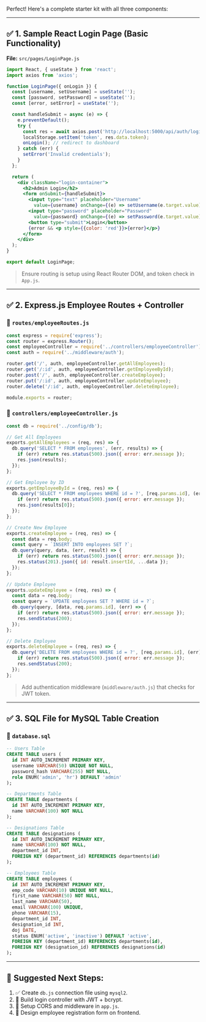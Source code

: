 Perfect! Here's a complete starter kit with all three components:

---

## ✅ 1. Sample React Login Page (Basic Functionality)

**File:** `src/pages/LoginPage.js`

```jsx
import React, { useState } from 'react';
import axios from 'axios';

function LoginPage({ onLogin }) {
  const [username, setUsername] = useState('');
  const [password, setPassword] = useState('');
  const [error, setError] = useState('');

  const handleSubmit = async (e) => {
    e.preventDefault();
    try {
      const res = await axios.post('http://localhost:5000/api/auth/login', { username, password });
      localStorage.setItem('token', res.data.token);
      onLogin(); // redirect to dashboard
    } catch (err) {
      setError('Invalid credentials');
    }
  };

  return (
    <div className="login-container">
      <h2>Admin Login</h2>
      <form onSubmit={handleSubmit}>
        <input type="text" placeholder="Username"
          value={username} onChange={(e) => setUsername(e.target.value)} required />
        <input type="password" placeholder="Password"
          value={password} onChange={(e) => setPassword(e.target.value)} required />
        <button type="submit">Login</button>
        {error && <p style={{color: 'red'}}>{error}</p>}
      </form>
    </div>
  );
}

export default LoginPage;
```

> Ensure routing is setup using React Router DOM, and token check in `App.js`.

---

## ✅ 2. Express.js Employee Routes + Controller

### 🔹 `routes/employeeRoutes.js`

```js
const express = require('express');
const router = express.Router();
const employeeController = require('../controllers/employeeController');
const auth = require('../middleware/auth');

router.get('/', auth, employeeController.getAllEmployees);
router.get('/:id', auth, employeeController.getEmployeeById);
router.post('/', auth, employeeController.createEmployee);
router.put('/:id', auth, employeeController.updateEmployee);
router.delete('/:id', auth, employeeController.deleteEmployee);

module.exports = router;
```

### 🔹 `controllers/employeeController.js`

```js
const db = require('../config/db');

// Get All Employees
exports.getAllEmployees = (req, res) => {
  db.query('SELECT * FROM employees', (err, results) => {
    if (err) return res.status(500).json({ error: err.message });
    res.json(results);
  });
};

// Get Employee by ID
exports.getEmployeeById = (req, res) => {
  db.query('SELECT * FROM employees WHERE id = ?', [req.params.id], (err, results) => {
    if (err) return res.status(500).json({ error: err.message });
    res.json(results[0]);
  });
};

// Create New Employee
exports.createEmployee = (req, res) => {
  const data = req.body;
  const query = `INSERT INTO employees SET ?`;
  db.query(query, data, (err, result) => {
    if (err) return res.status(500).json({ error: err.message });
    res.status(201).json({ id: result.insertId, ...data });
  });
};

// Update Employee
exports.updateEmployee = (req, res) => {
  const data = req.body;
  const query = `UPDATE employees SET ? WHERE id = ?`;
  db.query(query, [data, req.params.id], (err) => {
    if (err) return res.status(500).json({ error: err.message });
    res.sendStatus(200);
  });
};

// Delete Employee
exports.deleteEmployee = (req, res) => {
  db.query('DELETE FROM employees WHERE id = ?', [req.params.id], (err) => {
    if (err) return res.status(500).json({ error: err.message });
    res.sendStatus(200);
  });
};
```

> Add authentication middleware (`middleware/auth.js`) that checks for JWT token.

---

## ✅ 3. SQL File for MySQL Table Creation

### 📄 `database.sql`

```sql
-- Users Table
CREATE TABLE users (
  id INT AUTO_INCREMENT PRIMARY KEY,
  username VARCHAR(50) UNIQUE NOT NULL,
  password_hash VARCHAR(255) NOT NULL,
  role ENUM('admin', 'hr') DEFAULT 'admin'
);

-- Departments Table
CREATE TABLE departments (
  id INT AUTO_INCREMENT PRIMARY KEY,
  name VARCHAR(100) NOT NULL
);

-- Designations Table
CREATE TABLE designations (
  id INT AUTO_INCREMENT PRIMARY KEY,
  name VARCHAR(100) NOT NULL,
  department_id INT,
  FOREIGN KEY (department_id) REFERENCES departments(id)
);

-- Employees Table
CREATE TABLE employees (
  id INT AUTO_INCREMENT PRIMARY KEY,
  emp_code VARCHAR(10) UNIQUE NOT NULL,
  first_name VARCHAR(50) NOT NULL,
  last_name VARCHAR(50),
  email VARCHAR(100) UNIQUE,
  phone VARCHAR(15),
  department_id INT,
  designation_id INT,
  doj DATE,
  status ENUM('active', 'inactive') DEFAULT 'active',
  FOREIGN KEY (department_id) REFERENCES departments(id),
  FOREIGN KEY (designation_id) REFERENCES designations(id)
);
```

---

## 🔄 Suggested Next Steps:

1. ✅ Create `db.js` connection file using `mysql2`.
2. 🔐 Build login controller with JWT + bcrypt.
3. 🔧 Setup CORS and middleware in `app.js`.
4. 🎨 Design employee registration form on frontend.


